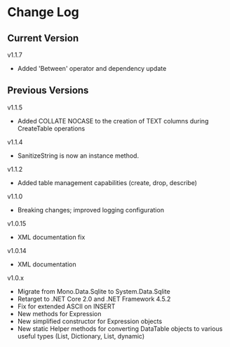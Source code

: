 # Change Log

## Current Version

v1.1.7

- Added 'Between' operator and dependency update

## Previous Versions

v1.1.5

- Added COLLATE NOCASE to the creation of TEXT columns during CreateTable operations

v1.1.4

- SanitizeString is now an instance method.

v1.1.2

- Added table management capabilities (create, drop, describe)

v1.1.0

- Breaking changes; improved logging configuration

v1.0.15

- XML documentation fix

v1.0.14

- XML documentation

v1.0.x

- Migrate from Mono.Data.Sqlite to System.Data.Sqlite 
- Retarget to .NET Core 2.0 and .NET Framework 4.5.2
- Fix for extended ASCII on INSERT
- New methods for Expression
- New simplified constructor for Expression objects
- New static Helper methods for converting DataTable objects to various useful types (List<Dictionary>, Dictionary, List<dynamic>, dynamic)

